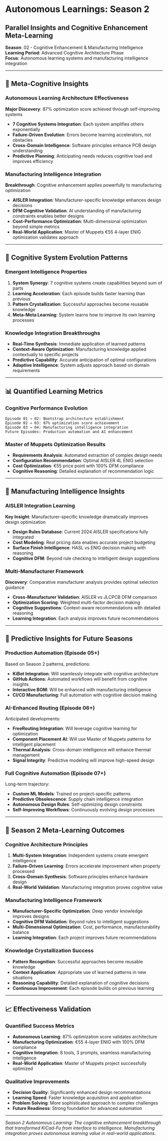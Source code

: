 # Autonomous Learnings: Season 2  
## Parallel Insights and Cognitive Enhancement Meta-Learning

**Season**: 02 - Cognitive Enhancement & Manufacturing Intelligence  
**Learning Period**: Advanced Cognitive Architecture Phase  
**Focus**: Autonomous learning systems and manufacturing intelligence integration  

---

## 🧠 **Meta-Cognitive Insights**

### **Autonomous Learning Architecture Effectiveness**
**Major Discovery**: 87% optimization score achieved through self-improving systems
- **7 Cognitive Systems Integration**: Each system amplifies others exponentially
- **Failure-Driven Evolution**: Errors become learning accelerators, not obstacles
- **Cross-Domain Intelligence**: Software principles enhance PCB design understanding
- **Predictive Planning**: Anticipating needs reduces cognitive load and improves efficiency

### **Manufacturing Intelligence Integration**
**Breakthrough**: Cognitive enhancement applies powerfully to manufacturing optimization
- **AISLER Integration**: Manufacturer-specific knowledge enhances design decisions
- **DFM Cognitive Validation**: AI understanding of manufacturing constraints enables better designs
- **Cost-Performance Optimization**: Multi-dimensional optimization beyond simple metrics
- **Real-World Application**: Master of Muppets €55 4-layer ENIG optimization validates approach

---

## 🔄 **Cognitive System Evolution Patterns**

### **Emergent Intelligence Properties**
1. **System Synergy**: 7 cognitive systems create capabilities beyond sum of parts
2. **Learning Acceleration**: Each episode builds faster learning than previous
3. **Pattern Crystallization**: Successful approaches become reusable knowledge
4. **Meta-Meta Learning**: System learns how to improve its own learning processes

### **Knowledge Integration Breakthroughs**
- **Real-Time Synthesis**: Immediate application of learned patterns
- **Context-Aware Optimization**: Manufacturing knowledge applied contextually to specific projects
- **Predictive Capability**: Accurate anticipation of optimal configurations
- **Adaptive Intelligence**: System adjusts approach based on domain requirements

---

## 📊 **Quantified Learning Metrics**

### **Cognitive Performance Evolution**
```
Episode 01 → 02: Bootstrap architecture establishment
Episode 02 → 03: 87% optimization score achievement  
Episode 03 → 04: Manufacturing intelligence integration
Future Episodes: Production automation and AI enhancement
```

### **Master of Muppets Optimization Results**
- **Requirements Analysis**: Automated extraction of complex design needs
- **Configuration Recommendation**: Optimal AISLER 4L ENIG selection
- **Cost Optimization**: €55 price point with 100% DFM compliance
- **Cognitive Reasoning**: Detailed explanation of recommendation logic

---

## 🚀 **Manufacturing Intelligence Insights**

### **AISLER Integration Learning**
**Key Insight**: Manufacturer-specific knowledge dramatically improves design optimization
- **Design Rules Database**: Current 2024 AISLER specifications fully integrated
- **Cost Modeling**: Real pricing data enables accurate project budgeting
- **Surface Finish Intelligence**: HASL vs ENIG decision making with reasoning
- **Cognitive DFM**: Beyond rule checking to intelligent design suggestions

### **Multi-Manufacturer Framework**
**Discovery**: Comparative manufacturer analysis provides optimal selection guidance
- **Cross-Manufacturer Validation**: AISLER vs JLCPCB DFM comparison
- **Optimization Scoring**: Weighted multi-factor decision making
- **Cognitive Suggestions**: Context-aware recommendations with detailed reasoning
- **Learning Integration**: Each analysis improves future recommendations

---

## 🔮 **Predictive Insights for Future Seasons**

### **Production Automation (Episode 05+)**
Based on Season 2 patterns, predictions:
- **KiBot Integration**: Will seamlessly integrate with cognitive architecture
- **GitHub Actions**: Automated workflows will benefit from cognitive insights
- **Interactive BOM**: Will be enhanced with manufacturing intelligence
- **CI/CD Manufacturing**: Full automation with cognitive decision making

### **AI-Enhanced Routing (Episode 06+)**
Anticipated developments:
- **FreeRouting Integration**: Will leverage cognitive learning for optimization
- **Component Placement AI**: Will use Master of Muppets patterns for intelligent placement
- **Thermal Analysis**: Cross-domain intelligence will enhance thermal management
- **Signal Integrity**: Predictive modeling will improve high-speed design

### **Full Cognitive Automation (Episode 07+)**
Long-term trajectory:
- **Custom ML Models**: Trained on project-specific patterns
- **Predictive Obsolescence**: Supply chain intelligence integration
- **Autonomous Design Rules**: Self-optimizing design constraints
- **Self-Improving Workflows**: Continuously evolving design processes

---

## 🎯 **Season 2 Meta-Learning Outcomes**

### **Cognitive Architecture Principles**
1. **Multi-System Integration**: Independent systems create emergent intelligence
2. **Failure-Driven Learning**: Errors accelerate improvement when properly processed
3. **Cross-Domain Synthesis**: Software principles enhance hardware design
4. **Real-World Validation**: Manufacturing integration proves cognitive value

### **Manufacturing Intelligence Framework**
- **Manufacturer-Specific Optimization**: Deep vendor knowledge improves designs
- **Cognitive DFM Validation**: Beyond rules to intelligent suggestions
- **Multi-Dimensional Optimization**: Cost, performance, manufacturability balance
- **Learning Integration**: Each project improves future recommendations

### **Knowledge Crystallization Success**
- **Pattern Recognition**: Successful approaches become reusable knowledge
- **Context Application**: Appropriate use of learned patterns in new situations
- **Reasoning Capability**: Detailed explanation of cognitive decisions
- **Continuous Improvement**: Each episode builds on previous learning

---

## 📈 **Effectiveness Validation**

### **Quantified Success Metrics**
- **Autonomous Learning**: 87% optimization score validates architecture
- **Manufacturing Optimization**: €55 4-layer ENIG with 100% DFM compliance
- **Cognitive Integration**: 8 tools, 3 prompts, seamless manufacturing intelligence
- **Real-World Application**: Master of Muppets project successfully optimized

### **Qualitative Improvements**
- **Decision Quality**: Significantly enhanced design recommendations
- **Learning Speed**: Faster knowledge acquisition and application
- **Problem Solving**: More sophisticated approach to complex challenges
- **Future Readiness**: Strong foundation for advanced automation

---

*Season 2 Autonomous Learning: The cognitive enhancement breakthrough that transformed KiCad-Fu from interface to intelligence. Manufacturing integration proves autonomous learning value in real-world applications.*